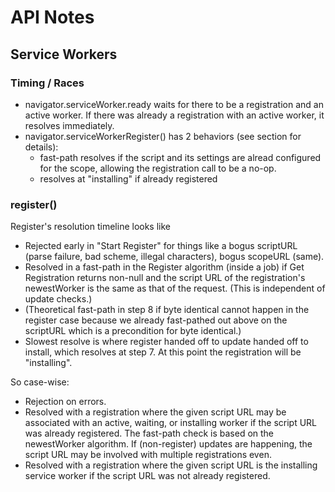 # API Notes

## Service Workers ##

### Timing / Races ###

* navigator.serviceWorker.ready waits for there to be a registration and an
  active worker.  If there was already a registration with an active worker, it
  resolves immediately.
* navigator.serviceWorkerRegister() has 2 behaviors (see section for details):
  * fast-path resolves if the script and its settings are alread configured for
    the scope, allowing the registration call to be a no-op.
  * resolves at "installing" if already registered

### register() ###

Register's resolution timeline looks like
- Rejected early in "Start Register" for things like a bogus scriptURL (parse
  failure, bad scheme, illegal characters), bogus scopeURL (same).
- Resolved in a fast-path in the Register algorithm (inside a job) if
  Get Registration returns non-null and the script URL of the registration's
  newestWorker is the same as that of the request.  (This is independent of
  update checks.)
- (Theoretical fast-path in step 8 if byte identical cannot happen in the
  register case because we already fast-pathed out above on the scriptURL which
  is a precondition for byte identical.)
- Slowest resolve is where register handed off to update handed off to install,
  which resolves at step 7.  At this point the registration will be
  "installing".

So case-wise:
- Rejection on errors.
- Resolved with a registration where the given script URL may be associated with
  an active, waiting, or installing worker if the script URL was already
  registered.  The fast-path check is based on the newestWorker algorithm.  If
  (non-register) updates are happening, the script URL may be involved with
  multiple registrations even.
- Resolved with a registration where the given script URL is the installing
  service worker if the script URL was not already registered.
